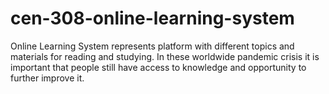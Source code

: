 # cen-308-online-learning-system
Online Learning System represents platform with different topics and materials for reading and studying. In these worldwide pandemic crisis it is important that people still have access to knowledge and opportunity to further improve it.
